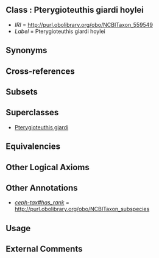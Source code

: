 
## Class : Pterygioteuthis giardi hoylei

 * *IRI* = http://purl.obolibrary.org/obo/NCBITaxon_559549
 * *Label* = Pterygioteuthis giardi hoylei

## Synonyms


## Cross-references


## Subsets


## Superclasses

 * [Pterygioteuthis giardi](../../NCBITaxon/48/NCBITaxon_559548.md)

## Equivalencies


## Other Logical Axioms


## Other Annotations

 * *[ceph-tax#has_rank](../../ceph-tax#has/nk/ceph-tax#has_rank.md)* = http://purl.obolibrary.org/obo/NCBITaxon_subspecies

## Usage


## External Comments

